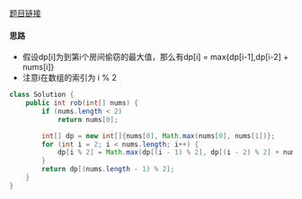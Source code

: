 [题目链接](https://leetcode-cn.com/problems/Gu0c2T/)

#### 思路
+ 假设dp[i]为到第i个房间偷窃的最大值，那么有dp[i] = max{dp[i-1],dp[i-2] + nums[i]}
+ 注意i在数组的索引为 i % 2

```java
class Solution {
    public int rob(int[] nums) {
        if (nums.length < 2)
            return nums[0];

        int[] dp = new int[]{nums[0], Math.max(nums[0], nums[1])};
        for (int i = 2; i < nums.length; i++) {
            dp[i % 2] = Math.max(dp[(i - 1) % 2], dp[(i - 2) % 2] + nums[i]);
        }
        return dp[(nums.length - 1) % 2];
    }
}
```